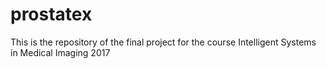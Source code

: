 # prostatex
This is the repository of the final project for the course Intelligent Systems in Medical Imaging 2017
